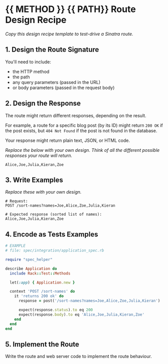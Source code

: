 # {{ METHOD }} {{ PATH}} Route Design Recipe

_Copy this design recipe template to test-drive a Sinatra route._

## 1. Design the Route Signature

You'll need to include:
  * the HTTP method
  * the path
  * any query parameters (passed in the URL)
  * or body parameters (passed in the request body)

## 2. Design the Response

The route might return different responses, depending on the result.

For example, a route for a specific blog post (by its ID) might return `200 OK` if the post exists, but `404 Not Found` if the post is not found in the database.

Your response might return plain text, JSON, or HTML code. 

_Replace the below with your own design. Think of all the different possible responses your route will return._

```
Alice,Joe,Julia,Kieran,Zoe

```

## 3. Write Examples

_Replace these with your own design._

```
# Request:
POST /sort-names?names=Joe,Alice,Zoe,Julia,Kieran

# Expected response (sorted list of names):
Alice,Joe,Julia,Kieran,Zoe

```


## 4. Encode as Tests Examples

```ruby
# EXAMPLE
# file: spec/integration/application_spec.rb

require "spec_helper"

describe Application do
  include Rack::Test::Methods

  let(:app) { Application.new }

  context 'POST /sort-names' do
    it 'returns 200 ok' do
      response = post('/sort-names?names=Joe,Alice,Zoe,Julia,Kieran')

      expect(response.status).to eq 200
      expect(response.body).to eq 'Alice,Joe,Julia,Kieran,Zoe'
    end
  end
end
```

## 5. Implement the Route

Write the route and web server code to implement the route behaviour.
